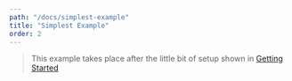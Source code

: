 ```yaml
---
path: "/docs/simplest-example"
title: "Simplest Example"
order: 2
---
```

> This example takes place after the little bit of setup shown in [Getting Started](/docs/getting-started)

